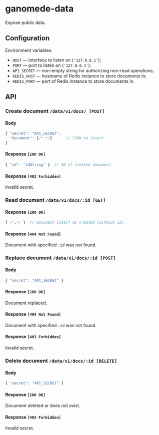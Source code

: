 # ganomede-data

Expose public data.

## Configuration

Environment variables:

* `HOST` — interface to listen on (`'127.0.0.1'`);
* `PORT` — port to listen on (`'127.0.0.1'`);
* `API_SECRET` — non-empty string for authorizing non-read operations;
* `REDIS_HOST` — hostname of Redis instance to store documents in;
* `REDIS_PORT` — port of Redis instance to store documents in.

## API

### Create document `/data/v1/docs/ [POST]`

#### Body

``` js
{ "secret": "API_SECRET",
  "document": {/*…*/}      // JSON to insert.
}
```

#### Response `[200 OK]`

``` js
{ "id": "idString" }  // ID of created document.
```

#### Response `[403 Forbidden]`

Invalid secret.

### Read document `/data/v1/docs/:id [GET]`

#### Response `[200 OK]`

``` js
{ /*…*/ }  // Document itself as created (without id).
```

#### Response `[404 Not Found]`

Document with specified `:id` was not found.


### Replace document `/data/v1/docs/:id [POST]`

#### Body

``` js
{ "secret": "API_SECRET" }
```

#### Response `[200 OK]`

Document replaced.

#### Response `[404 Not Found]`

Document with specified `:id` was not found.

#### Response `[403 Forbidden]`

Invalid secret.


### Delete document `/data/v1/docs/:id [DELETE]`

#### Body

``` js
{ "secret": "API_SECRET" }
```

#### Response `[200 OK]`

Document deleted or does not exist.

#### Response `[403 Forbidden]`

Invalid secret.

